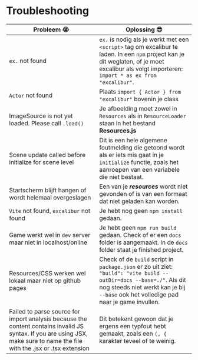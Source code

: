 # Troubleshooting

| Probleem 😭 | Oplossing 😎 |
| -------- | -------- |
| `ex.` not found   |  `ex.` is nodig als je werkt met een `<script>` tag om excalibur te laden. In een `npm` project kan je dit weglaten, of je moet excalibur als volgt importeren: `import * as ex from "excalibur"`. |
| `Actor` not found | Plaats `import { Actor } from "excalibur"` bovenin je class |
| ImageSource is not yet loaded. Please call `.load()` | Je afbeelding moet zowel in `Resources` als in `ResourceLoader` staan in het bestand **Resources.js** | 
| Scene update called before initialize for scene level | Dit is een hele algemene foutmelding die getoond wordt als er iets mis gaat in je `initialize` functie, zoals het aanroepen van een variabele die niet bestaat. |
| Startscherm blijft hangen of wordt helemaal overgeslagen | Een van je ***resources*** wordt niet gevonden of is van een formaat dat niet geladen kan worden.   |
| `Vite` not found, `excalibur` not found | Je hebt nog geen `npm install` gedaan. |
| Game werkt wel in `dev` server maar niet in localhost/online | Je hebt geen `npm run build` gedaan. Check of er een `docs` folder is aangemaakt. In de `docs` folder staat je finished project. |
| Resources/CSS werken wel lokaal maar niet op github pages | Check of de `build` script in `package.json` er zo uit ziet: `"build": "vite build --outDir=docs --base=./"`. Als dit nog steeds niet werkt kan je bij `--base` ook het volledige pad naar je game invullen. |
|Failed to parse source for import analysis because the content contains invalid JS syntax. If you are using JSX, make sure to name the file with the .jsx or .tsx extension|Dit betekent gewoon dat je ergens een typfout hebt gemaakt, zoals een `(, {` karakter teveel of te weinig. |
<!-- Dit is te streng, dit klaagt ook over typescrip problemen in Javascript

| Ik zie geen rode kringels als ik een import vergeet |  Pas hiervoor je settings aan. Ga naar settings, klik daarin rechts boven op het blaadje met pijltje (Open settings JSON), en voeg `"js/ts.implicitProjectConfig.checkJs": true` toe. |
-->
